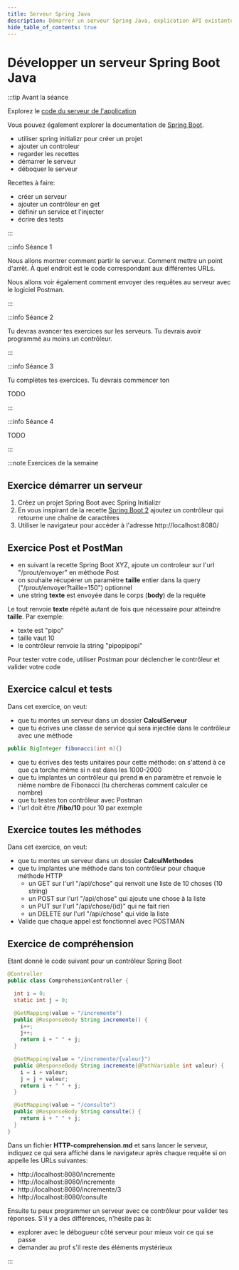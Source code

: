 ```yaml
---
title: Serveur Spring Java
description: Démarrer un serveur Spring Java, explication API existante
hide_table_of_contents: true
---
```


# Développer un serveur Spring Boot Java

<Row>

<Column>

:::tip Avant la séance

Explorez le [code du serveur de l'application](https://github.com/departement-info-cem/KickMyB-Server)

Vous pouvez également explorer la documentation de [Spring Boot](https://spring.io/projects/spring-boot).

- utiliser spring initializr pour créer un projet
- ajouter un controleur
- regarder les recettes
- démarrer le serveur
- déboquer le serveur

Recettes à faire:
- créer un serveur
- ajouter un contrôleur en get
- définir un service et l'injecter
- écrire des tests

:::

</Column>

<Column>

:::info Séance 1

Nous allons montrer comment partir le serveur. Comment mettre un point d'arrêt. À quel endroit est le code correspondant aux différentes URLs.

Nous allons voir également comment envoyer des requêtes au serveur avec le logiciel Postman.

:::

:::info Séance 2

Tu devras avancer tes exercices sur les serveurs. Tu devrais avoir programmé au moins un contrôleur.

:::

:::info Séance 3

Tu complètes tes exercices. Tu devrais commencer ton 

TODO

:::

:::info Séance 4

TODO

:::

</Column>

</Row>

:::note Exercices de la semaine

## Exercice démarrer un serveur

1. Créez un projet Spring Boot avec Spring Initializr
2. En vous inspirant de la recette [Spring Boot 2](https://info.cegepmontpetit.ca/4N6-Mobile/recettes/spring-02-controleur) ajoutez un contrôleur qui retourne une chaîne de caractères
3. Utiliser le navigateur pour accéder à l'adresse http://localhost:8080/

## Exercice Post et PostMan

- en suivant la recette Spring Boot XYZ, ajoute un controleur sur l'url "/prout/envoyer" en méthode Post
- on souhaite récupérer un paramètre **taille** entier dans la query ("/prout/envoyer?taille=150") optionnel
- une string **texte** est envoyée dans le corps (**body**) de la requête

Le tout renvoie **texte** répété autant de fois que nécessaire pour atteindre **taille**. Par exemple:
- texte est "pipo"
- taille vaut 10
- le contrôleur renvoie la string "pipopipopi"

Pour tester votre code, utiliser Postman pour déclencher le contrôleur et valider votre code


## Exercice calcul et tests 

Dans cet exercice, on veut:
- que tu montes un serveur dans un dossier **CalculServeur**
- que tu écrives une classe de service qui sera injectée dans le contrôleur avec une méthode 
```java showLineNumbers
public BigInteger fibonacci(int n){} 
```
- que tu écrives des tests unitaires pour cette méthode: on s'attend à ce que ça torche même si n est dans les 1000-2000
- que tu implantes un contrôleur qui prend **n** en paramètre et renvoie le nième nombre de Fibonacci (tu chercheras comment calculer ce nombre)
- que tu testes ton contrôleur avec Postman
- l'url doit être **/fibo/10** pour 10 par exemple

## Exercice toutes les méthodes

Dans cet exercice, on veut:
- que tu montes un serveur dans un dossier **CalculMethodes**
- que tu implantes une méthode dans ton contrôleur pour chaque méthode HTTP
  - un GET sur l'url "/api/chose" qui renvoit une liste de 10 choses (10 string)
  - un POST sur l'url "/api/chose" qui ajoute une chose à la liste
  - un PUT sur l'url "/api/chose/\{id\}" qui ne fait rien
  - un DELETE sur l'url "/api/chose" qui vide la liste
- Valide que chaque appel est fonctionnel avec POSTMAN

## Exercice de compréhension

Etant donné le code suivant pour un contrôleur Spring Boot

```java showLineNumbers
@Controller
public class ComprehensionController {

  int i = 0;
  static int j = 0;

  @GetMapping(value = "/incremente")
  public @ResponseBody String incremente() {
    i++;
    j++;
    return i + " " + j;
  }

  @GetMapping(value = "/incremente/{valeur}")
  public @ResponseBody String incremente(@PathVariable int valeur) {
    i = i + valeur;
    j = j + valeur;
    return i + " " + j;
  }

  @GetMapping(value = "/consulte")
  public @ResponseBody String consulte() {
    return i + " " + j;
  }
}
```

Dans un fichier **HTTP-comprehension.md** et sans lancer le serveur, indiquez ce qui sera affiché dans le navigateur après chaque requête si on appelle les URLs suivantes:
- http://localhost:8080/incremente
- http://localhost:8080/incremente
- http://localhost:8080/incremente/3
- http://localhost:8080/consulte

Ensuite tu peux programmer un serveur avec ce contrôleur pour valider tes réponses. S'il y a des différences, n'hésite pas à:
- explorer avec le débogueur côté serveur pour mieux voir ce qui se passe
- demander au prof s'il reste des éléments mystérieux

:::
